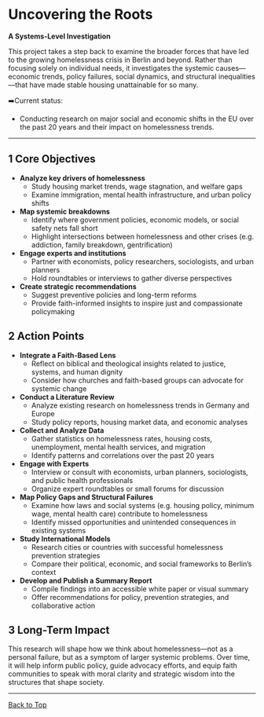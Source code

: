# Uncovering the Roots

**A Systems-Level Investigation**

This project takes a step back to examine the broader forces that have led to the growing homelessness crisis in Berlin and beyond. Rather than focusing solely on individual needs, it investigates the systemic causes—economic trends, policy failures, social dynamics, and structural inequalities—that have made stable housing unattainable for so many.

➡️Current status:
- Conducting research on major social and economic shifts in the EU over the past 20 years and their impact on homelessness trends.

---


## 1 Core Objectives

- **Analyze key drivers of homelessness**
    - Study housing market trends, wage stagnation, and welfare gaps
    - Examine immigration, mental health infrastructure, and urban policy shifts
- **Map systemic breakdowns**
    - Identify where government policies, economic models, or social safety nets fall short
    - Highlight intersections between homelessness and other crises (e.g. addiction, family breakdown, gentrification)
- **Engage experts and institutions**
    - Partner with economists, policy researchers, sociologists, and urban planners
    - Hold roundtables or interviews to gather diverse perspectives
- **Create strategic recommendations**
    - Suggest preventive policies and long-term reforms
    - Provide faith-informed insights to inspire just and compassionate policymaking

## 2 Action Points

- **Integrate a Faith-Based Lens**
    - Reflect on biblical and theological insights related to justice, systems, and human dignity
    - Consider how churches and faith-based groups can advocate for systemic change
- **Conduct a Literature Review**
    - Analyze existing research on homelessness trends in Germany and Europe
    - Study policy reports, housing market data, and economic analyses
- **Collect and Analyze Data**
    - Gather statistics on homelessness rates, housing costs, unemployment, mental health services, and migration
    - Identify patterns and correlations over the past 20 years
- **Engage with Experts**
    - Interview or consult with economists, urban planners, sociologists, and public health professionals
    - Organize expert roundtables or small forums for discussion
- **Map Policy Gaps and Structural Failures**
    - Examine how laws and social systems (e.g. housing policy, minimum wage, mental health care) contribute to homelessness
    - Identify missed opportunities and unintended consequences in existing systems
- **Study International Models**
    - Research cities or countries with successful homelessness prevention strategies
    - Compare their political, economic, and social frameworks to Berlin’s context
- **Develop and Publish a Summary Report**
    - Compile findings into an accessible white paper or visual summary
    - Offer recommendations for policy, prevention strategies, and collaborative action

## 3 Long-Term Impact

This research will shape how we think about homelessness—not as a personal failure, but as a symptom of larger systemic problems. Over time, it will help inform public policy, guide advocacy efforts, and equip faith communities to speak with moral clarity and strategic wisdom into the structures that shape society.

---

[Back to Top](#)